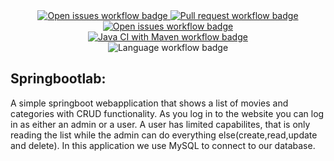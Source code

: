 
<section>
</div>
<div align="center">
    <a href="https://github.com/fungover/haze/issues">
        <img src="https://img.shields.io/github/issues-raw/jonathanjonathan001/springbootlab" alt="Open issues workflow badge"/>
    </a>
    <a href="https://github.com/fungover/haze/pulls">
        <img src="https://img.shields.io/github/issues-pr/jonathanjonathan001/springbootlab" alt="Pull request workflow badge"/>
    </a>
    <a href="https://github.com/fungover/haze/issues?q=is%3Aissue+is%3Aclosed">
        <img src="https://img.shields.io/github/issues-closed-raw/jonathanjonathan001/springbootlab" alt="Open issues workflow badge"/>
    </a>
    <div align="center">
    <a href="https://github.com/jonathanjonathan001/springbootlab/actions/workflows/maven.yml">
        <img src="https://github.com/jonathanjonathan001/springbootlab/actions/workflows/maven.yml/badge.svg" alt="Java CI with Maven workflow badge"/>
    </a>
</div>
<div align="center">
</div>
<div align="">
    <img src="https://img.shields.io/github/languages/top/jonathanjonathan001/springbootlab" alt="Language workflow badge"/>
</div>
</section>







## Springbootlab:

A simple springboot webapplication that shows a list of movies and categories with CRUD functionality. 
As you log in to the website you can log in as either an admin or a user. A user has limited capabilites, 
that is only reading the list while the admin can do everything else(create,read,update and delete). In this application
we use MySQL to connect to our database.




